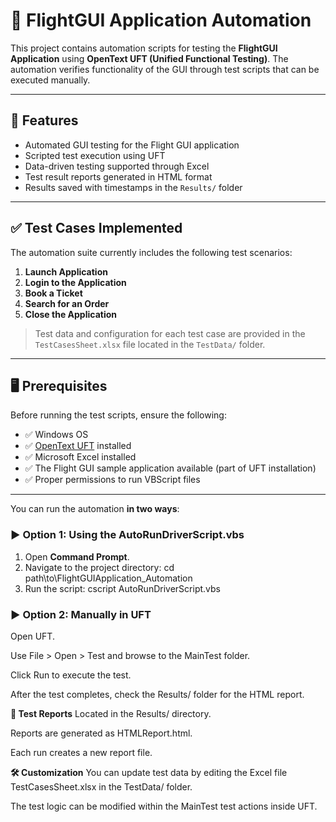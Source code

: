 # 🛫 FlightGUI Application Automation

This project contains automation scripts for testing the **FlightGUI Application** using **OpenText UFT (Unified Functional Testing)**. 
The automation verifies functionality of the GUI through test scripts that can be executed manually.

---

## 📌 Features

- Automated GUI testing for the Flight GUI application
- Scripted test execution using UFT
- Data-driven testing supported through Excel
- Test result reports generated in HTML format
- Results saved with timestamps in the `Results/` folder

---

## ✅ Test Cases Implemented

The automation suite currently includes the following test scenarios:

1. **Launch Application**
2. **Login to the Application**
3. **Book a Ticket**
4. **Search for an Order**
5. **Close the Application**

> Test data and configuration for each test case are provided in the `TestCasesSheet.xlsx` file located in the `TestData/` folder.

---

## 🖥️ Prerequisites

Before running the test scripts, ensure the following:

- ✅ Windows OS
- ✅ [OpenText UFT](https://www.microfocus.com/en-us/products/uft-one/overview) installed
- ✅ Microsoft Excel installed
- ✅ The Flight GUI sample application available (part of UFT installation)
- ✅ Proper permissions to run VBScript files

---

You can run the automation **in two ways**:

### ▶️ Option 1: Using the AutoRunDriverScript.vbs

1. Open **Command Prompt**.
2. Navigate to the project directory:
cd path\to\FlightGUIApplication_Automation
3. Run the script:
cscript AutoRunDriverScript.vbs

### ▶️ Option 2: Manually in UFT
Open UFT.

Use File > Open > Test and browse to the MainTest folder.

Click Run to execute the test.

After the test completes, check the Results/ folder for the HTML report.

**📄 Test Reports**
Located in the Results/ directory.

Reports are generated as HTMLReport.html.

Each run creates a new report file.

**🛠️ Customization**
You can update test data by editing the Excel file TestCasesSheet.xlsx in the TestData/ folder.

The test logic can be modified within the MainTest test actions inside UFT.

